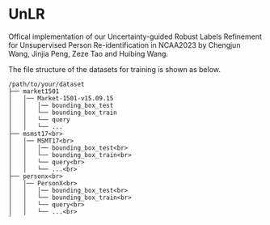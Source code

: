# UnLR
Offical implementation of our Uncertainty-guided Robust Labels Refinement for Unsupervised Person Re-identification in NCAA2023 by Chengjun Wang, Jinjia Peng, Zeze Tao and Huibing Wang.

The file structure of the datasets for training is shown as below.<br>
```
/path/to/your/dataset
├── market1501
│   │── Market-1501-v15.09.15
│   │   │── bounding_box_test
│   │   └── bounding_box_train
│   │   └── query
│   │   └── ...
├── msmst17<br>
│   │── MSMT17<br>
│   │   │── bounding_box_test<br>
│   │   └── bounding_box_train<br>
│   │   └── query<br>
│   │   └── ...<br>
├── personx<br>
│   │── PersonX<br>
│   │   │── bounding_box_test<br>
│   │   └── bounding_box_train<br>
│   │   └── query<br>
│   │   └── ...<br>
`
